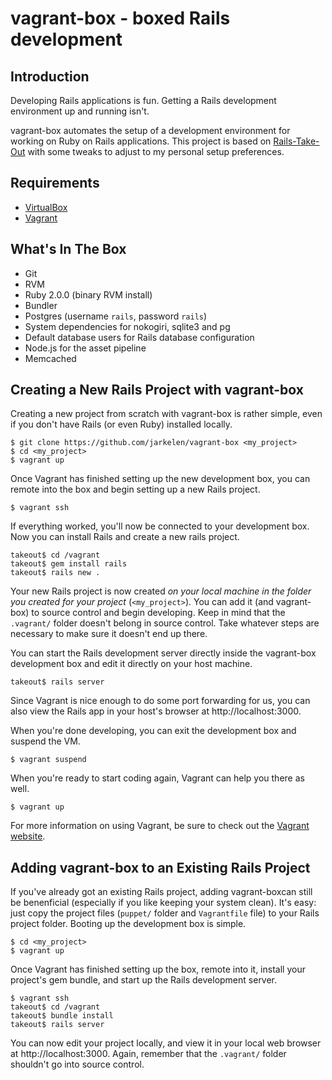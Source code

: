 # vagrant-box - boxed Rails development

## Introduction

Developing Rails applications is fun.  Getting a Rails development environment up and running isn't.

vagrant-box automates the setup of a development environment for working on Ruby on Rails applications.  This project is based on [Rails-Take-Out](https://github.com/MatthewMcMillion/Rails-Take-Out) with some tweaks to adjust to my personal setup preferences.

## Requirements

* [VirtualBox](https://www.virtualbox.org)
* [Vagrant](http://vagrantup.com)

## What's In The Box

* Git
* RVM
* Ruby 2.0.0 (binary RVM install)
* Bundler
* Postgres (username `rails`, password `rails`)
* System dependencies for nokogiri, sqlite3 and pg
* Default database users for Rails database configuration
* Node.js for the asset pipeline
* Memcached

## Creating a New Rails Project with vagrant-box

Creating a new project from scratch with vagrant-box is rather simple, even if you don't have Rails (or even Ruby) installed locally.

	$ git clone https://github.com/jarkelen/vagrant-box <my_project>
	$ cd <my_project>
	$ vagrant up
	
Once Vagrant has finished setting up the new development box, you can remote into the box and begin setting up a new Rails project.

	$ vagrant ssh
	
If everything worked, you'll now be connected to your development box.  Now you can install Rails and create a new rails project.

	takeout$ cd /vagrant
	takeout$ gem install rails 
	takeout$ rails new .
	
Your new Rails project is now created *on your local machine in the folder you created for your project* (`<my_project>`).  You can add it (and vagrant-box) to source control and begin developing.  Keep in mind that the `.vagrant/` folder doesn't belong in source control. Take whatever steps are necessary to make sure it doesn't end up there.

You can start the Rails development server directly inside the vagrant-box development box and edit it directly on your host machine.  

	takeout$ rails server
	
Since Vagrant is nice enough to do some port forwarding for us, you can also view the Rails app in your host's browser at http://localhost:3000.

When you're done developing, you can exit the development box and suspend the VM.

	$ vagrant suspend

When you're ready to start coding again, Vagrant can help you there as well.

	$ vagrant up

For more information on using Vagrant, be sure to check out the [Vagrant website](http://www.vagrantup.com).

## Adding vagrant-box to an Existing Rails Project

If you've already got an existing Rails project, adding vagrant-boxcan still be benenficial (especially if you like keeping your system clean).  It's easy: just copy the project files (`puppet/` folder and `Vagrantfile` file) to your Rails project folder.  Booting up the development box is simple.

	$ cd <my_project>
	$ vagrant up
	
Once Vagrant has finished setting up the box, remote into it, install your project's gem bundle, and start up the Rails development server.

	$ vagrant ssh
	takeout$ cd /vagrant
	takeout$ bundle install
	takeout$ rails server
	
You can now edit your project locally, and view it in your local web browser at http://localhost:3000.  Again, remember that the `.vagrant/` folder shouldn't go into source control.  
